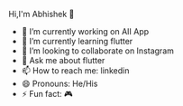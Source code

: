  Hi,I'm Abhishek 👋


- 🔭 I’m currently working on AII App
- 🌱 I’m currently learning flutter
- 👯 I’m looking to collaborate on Instagram
- 💬 Ask me about flutter
- 📫 How to reach me: linkedin
- 😄 Pronouns: He/His
- ⚡ Fun fact: 🎮
